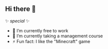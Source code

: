 ## Hi there 👋
✨ _special_ ✨ 

- 🔭 I’m currently free to work
- 🌱 I’m currently taking a management course
- ⚡ Fun fact: I like the "Minecraft" game
